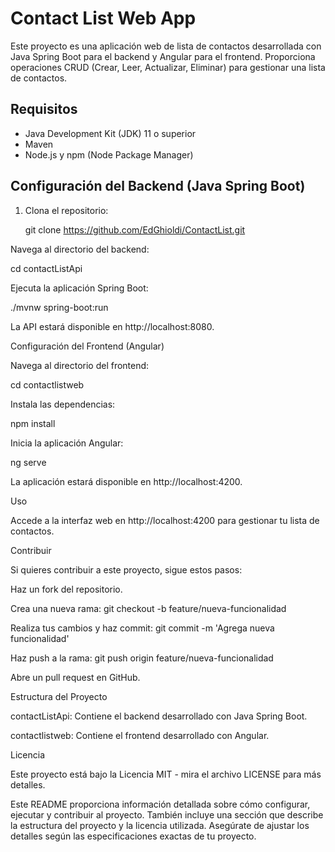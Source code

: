 # Contact List Web App

Este proyecto es una aplicación web de lista de contactos desarrollada con Java Spring Boot para el backend y Angular para el frontend. Proporciona operaciones CRUD (Crear, Leer, Actualizar, Eliminar) para gestionar una lista de contactos.

## Requisitos

- Java Development Kit (JDK) 11 o superior
- Maven
- Node.js y npm (Node Package Manager)

## Configuración del Backend (Java Spring Boot)

1. Clona el repositorio:

   git clone https://github.com/EdGhioldi/ContactList.git


Navega al directorio del backend:

cd contactListApi


Ejecuta la aplicación Spring Boot:

./mvnw spring-boot:run


La API estará disponible en http://localhost:8080.



Configuración del Frontend (Angular)

Navega al directorio del frontend:


cd contactlistweb

Instala las dependencias:

npm install

Inicia la aplicación Angular:


ng serve

La aplicación estará disponible en http://localhost:4200.



Uso

Accede a la interfaz web en http://localhost:4200 para gestionar tu lista de contactos.


Contribuir

Si quieres contribuir a este proyecto, sigue estos pasos:


Haz un fork del repositorio.

Crea una nueva rama: git checkout -b feature/nueva-funcionalidad

Realiza tus cambios y haz commit: git commit -m 'Agrega nueva funcionalidad'

Haz push a la rama: git push origin feature/nueva-funcionalidad

Abre un pull request en GitHub.


Estructura del Proyecto

contactListApi: Contiene el backend desarrollado con Java Spring Boot.

contactlistweb: Contiene el frontend desarrollado con Angular.


Licencia

Este proyecto está bajo la Licencia MIT - mira el archivo LICENSE para más detalles.


Este README proporciona información detallada sobre cómo configurar, ejecutar y contribuir al proyecto. También incluye una sección que describe la estructura del proyecto y la licencia utilizada. Asegúrate de ajustar los detalles según las especificaciones exactas de tu proyecto.
